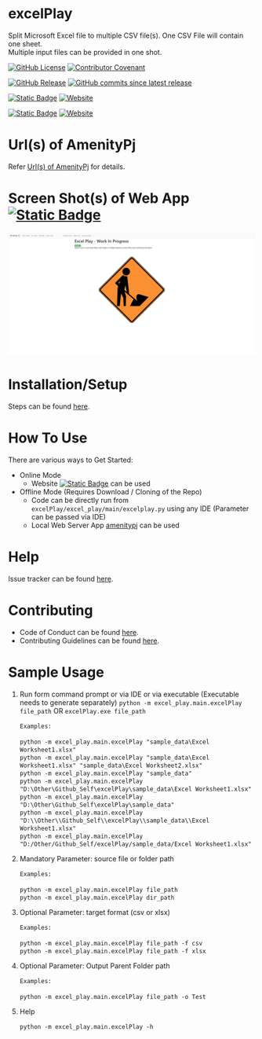 # excelPlay
Split Microsoft Excel file to multiple CSV file(s). One CSV File will contain one sheet. 
<BR>Multiple input files can be provided in one shot.

[![GitHub License](https://img.shields.io/github/license/impratikjaiswal/excelPlay)](LICENSE)
[![Contributor Covenant](https://img.shields.io/badge/Contributor%20Covenant-2.1-4baaaa.svg)](CODE_OF_CONDUCT.md)

[![GitHub Release](https://img.shields.io/github/v/release/impratikjaiswal/excelPlay)](https://github.com/impratikjaiswal/excelPlay/releases/latest)
[![GitHub commits since latest release](https://img.shields.io/github/commits-since/impratikjaiswal/excelPlay/latest)](https://github.com/impratikjaiswal/excelPlay/commits/main/)

[![Static Badge](https://img.shields.io/badge/amenitypj.in/excelPlay-a?label=website%20url)](https://amenitypj.in/excelPlay)
[![Website](https://img.shields.io/website?url=https://amenitypj.in/excelPlay&label=website%20status)](https://amenitypj.in/excelPlay)

[![Static Badge](https://img.shields.io/badge/impratikjaiswal.github.io/excelPlay-a?label=gihub%20website%20url)](https://impratikjaiswal.github.io/excelPlay)
[![Website](https://img.shields.io/website?url=https://impratikjaiswal.github.io/excelPlay&label=website%20status)](https://impratikjaiswal.github.io/excelPlay)

# Url(s) of AmenityPj 
Refer [Url(s) of AmenityPj](https://impratikjaiswal.github.io/amenitypj/#urls-of-amenitypj) for details.

# Screen Shot(s) of Web App [![Static Badge](https://img.shields.io/badge/amenitypj.in-a)](https://amenitypj.in/) 
![sample_web_1](https://github.com/impratikjaiswal/excelPlay/blob/main/static/images/sample_web_1.gif?raw=true)

# Installation/Setup
Steps can be found [here](https://github.com/impratikjaiswal/pythonHelpers/blob/main/HOW_TO_INSTALL_PYTHON_APPS.md).

# How To Use
There are various ways to Get Started:

  - Online Mode
    - Website [![Static Badge](https://img.shields.io/badge/amenitypj.in-a)](https://amenitypj.in/) can be used
  - Offline Mode (Requires Download / Cloning of the Repo)
    - Code can be directly run from ```excelPlay/excel_play/main/excelplay.py``` using any IDE (Parameter can be passed via IDE)
    - Local Web Server App [amenitypj](https://github.com/impratikjaiswal/amenitypj) can be used

# Help
Issue tracker can be found [here](CONTRIBUTING.md#issue-tracker).

# Contributing
 - Code of Conduct can be found [here](CODE_OF_CONDUCT.md).
 - Contributing Guidelines can be found [here](CONTRIBUTING.md).

# Sample Usage
1. Run form command prompt or via IDE or via executable (Executable needs to generate separately) 
`python -m excel_play.main.excelPlay file_path` OR `excelPlay.exe file_path`
    ```
    Examples:
    
    python -m excel_play.main.excelPlay "sample_data\Excel Worksheet1.xlsx"
    python -m excel_play.main.excelPlay "sample_data\Excel Worksheet1.xlsx" "sample_data\Excel Worksheet2.xlsx"
    python -m excel_play.main.excelPlay "sample_data"
    python -m excel_play.main.excelPlay "D:\Other\Github_Self\excelPlay\sample_data\Excel Worksheet1.xlsx"
    python -m excel_play.main.excelPlay "D:\Other\Github_Self\excelPlay\sample_data"
    python -m excel_play.main.excelPlay "D:\\Other\\Github_Self\\excelPlay\\sample_data\\Excel Worksheet1.xlsx"
    python -m excel_play.main.excelPlay "D:/Other/Github_Self/excelPlay/sample_data/Excel Worksheet1.xlsx"
    ```
2. Mandatory Parameter: source file or folder path
    ```
    Examples:
    
    python -m excel_play.main.excelPlay file_path
    python -m excel_play.main.excelPlay dir_path
    ```
3. Optional Parameter: target format (csv or xlsx)
    ```
    Examples:
    
    python -m excel_play.main.excelPlay file_path -f csv
    python -m excel_play.main.excelPlay file_path -f xlsx
    ```
4. Optional Parameter: Output Parent Folder path
    ```
    Examples:
    
    python -m excel_play.main.excelPlay file_path -o Test
    ```

5. Help
    ```
    python -m excel_play.main.excelPlay -h
    ```
